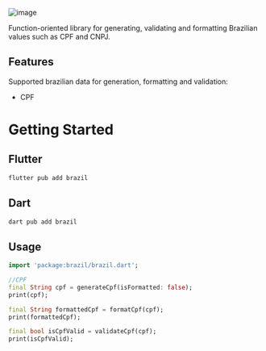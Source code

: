 ![image](https://user-images.githubusercontent.com/52143624/197362764-47dc5128-d14f-4575-a643-26aa4f6d9281.png)

Function-oriented library for generating, validating and formatting Brazilian values such as CPF and CNPJ.

## Features

Supported brazilian data for generation, formatting and validation:

- CPF

# Getting Started

## Flutter

```sh
flutter pub add brazil
```
## Dart
```sh
dart pub add brazil
```
## Usage

```dart
import 'package:brazil/brazil.dart';

//CPF
final String cpf = generateCpf(isFormatted: false);
print(cpf);

final String formattedCpf = formatCpf(cpf);
print(formattedCpf);

final bool isCpfValid = validateCpf(cpf);
print(isCpfValid);

```
